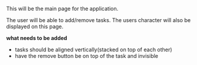 This will be the main page for the application. 

The user will be able to add/remove tasks. The users character will also be displayed on this page. 

**what needs to be added**
- tasks should be aligned vertically(stacked on top of each other)
- have the remove button be on top of the task and invisible 
